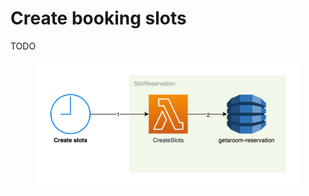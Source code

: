 # Create booking slots

TODO

<figure><img src="../../../.gitbook/assets/Get-A-Room Solution 6.png" alt=""><figcaption></figcaption></figure>
